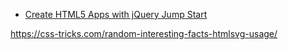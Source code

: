 * [Create HTML5 Apps with jQuery Jump Start](https://mva.microsoft.com/en-US/training-courses/create-html5-apps-with-jquery-jump-start-8429?l=oqWOPtKz_4104984382)

https://css-tricks.com/random-interesting-facts-htmlsvg-usage/
